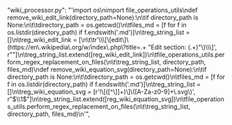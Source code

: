 "wiki_processor.py": "'import os\nimport file_operations_utils\ndef remove_wiki_edit_link(directory_path=None):\n\tif directory_path is None:\n\t\tdirectory_path = os.getcwd()\n\tfiles_md = [f for f in os.listdir(directory_path) if f.endswith(\'.md\')]\n\treg_string_list = []\n\treg_wiki_edit_link = [\n\t\tr\'\\\\\\[\\[edit\\]\\(https://en\\.wikipedia\\.org/w/index\\.php\\?title=.+ "Edit section: (.+)"\\)\\\\\\]\', r""]\n\treg_string_list.extend([reg_wiki_edit_link])\n\tfile_operations_utils.perform_regex_replacement_on_files(\n\t\treg_string_list, directory_path, files_md)\ndef remove_wiki_equation_svg(directory_path=None):\n\tif directory_path is None:\n\t\tdirectory_path = os.getcwd()\n\tfiles_md = [f for f in os.listdir(directory_path) if f.endswith(\'.md\')]\n\treg_string_list = []\n\treg_wiki_equation_svg = [r\'!\\[([^\\]]+)\\]\\([A-Za-z0-9]+\\.svg\\)\', r"$\\1$"]\n\treg_string_list.extend([reg_wiki_equation_svg])\n\tfile_operations_utils.perform_regex_replacement_on_files(\n\t\treg_string_list, directory_path, files_md)\n'",
